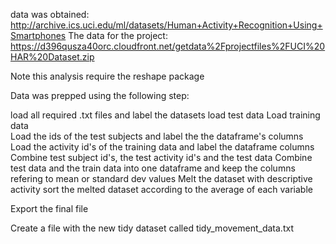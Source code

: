 
data was obtained:
    http://archive.ics.uci.edu/ml/datasets/Human+Activity+Recognition+Using+Smartphones
The data for the project:
    https://d396qusza40orc.cloudfront.net/getdata%2Fprojectfiles%2FUCI%20HAR%20Dataset.zip
    
Note this analysis require the reshape package

Data was prepped using the following step:

load all required .txt files and label the datasets
load test data 
Load training data  
Load the ids of the test subjects and label the the dataframe's columns
Load the activity id's of the training data and label the dataframe columns
Combine test subject id's, the test activity id's and the test data
Combine test data and the train data into one dataframe and keep the columns refering to mean or standard dev values
Melt the dataset with descriptive activity sort the melted dataset according to the average of each variable

Export the final file

Create a file with the new tidy dataset called tidy_movement_data.txt